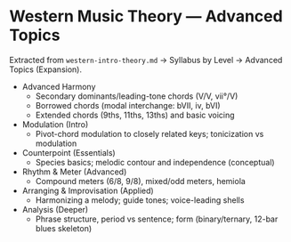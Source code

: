 # Western Music Theory — Advanced Topics

Extracted from `western-intro-theory.md` → Syllabus by Level → Advanced Topics (Expansion).

- Advanced Harmony
  - Secondary dominants/leading-tone chords (V/V, vii°/V)
  - Borrowed chords (modal interchange: bVII, iv, bVI)
  - Extended chords (9ths, 11ths, 13ths) and basic voicing
- Modulation (Intro)
  - Pivot-chord modulation to closely related keys; tonicization vs modulation
- Counterpoint (Essentials)
  - Species basics; melodic contour and independence (conceptual)
- Rhythm & Meter (Advanced)
  - Compound meters (6/8, 9/8), mixed/odd meters, hemiola
- Arranging & Improvisation (Applied)
  - Harmonizing a melody; guide tones; voice-leading shells
- Analysis (Deeper)
  - Phrase structure, period vs sentence; form (binary/ternary, 12-bar blues skeleton)


